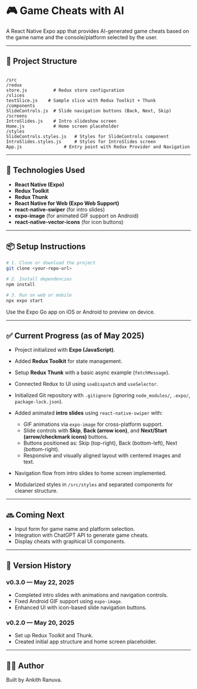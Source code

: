 # 🎮 Game Cheats with AI

A React Native Expo app that provides AI-generated game cheats based on the game name and the console/platform selected by the user.

---

## 📁 Project Structure

```

/src
/redux
store.js          # Redux store configuration
/slices
testSlice.js    # Sample slice with Redux Toolkit + Thunk
/components
SlideControls.js  # Slide navigation buttons (Back, Next, Skip)
/screens
IntroSlides.js    # Intro slideshow screen
Home.js           # Home screen placeholder
/styles
SlideControls.styles.js   # Styles for SlideControls component
IntroSlides.styles.js     # Styles for IntroSlides screen
App.js                # Entry point with Redux Provider and Navigation

````

---

## 🚀 Technologies Used

- **React Native (Expo)**
- **Redux Toolkit**
- **Redux Thunk**
- **React Native for Web (Expo Web Support)**
- **react-native-swiper** (for intro slides)
- **expo-image** (for animated GIF support on Android)
- **react-native-vector-icons** (for icon buttons)

---

## 📦 Setup Instructions

```bash
# 1. Clone or download the project
git clone <your-repo-url>

# 2. Install dependencies
npm install

# 3. Run on web or mobile
npx expo start
````

Use the Expo Go app on iOS or Android to preview on device.

---

## ✅ Current Progress (as of May 2025)

* Project initialized with **Expo (JavaScript)**.
* Added **Redux Toolkit** for state management.
* Setup **Redux Thunk** with a basic async example (`fetchMessage`).
* Connected Redux to UI using `useDispatch` and `useSelector`.
* Initialized Git repository with `.gitignore` (ignoring `node_modules/`, `.expo/`, `package-lock.json`).
* Added animated **intro slides** using `react-native-swiper` with:

  * GIF animations via `expo-image` for cross-platform support.
  * Slide controls with **Skip**, **Back (arrow icon)**, and **Next/Start (arrow/checkmark icons)** buttons.
  * Buttons positioned as: Skip (top-right), Back (bottom-left), Next (bottom-right).
  * Responsive and visually aligned layout with centered images and text.
* Navigation flow from intro slides to home screen implemented.
* Modularized styles in `/src/styles` and separated components for cleaner structure.

---

## 🔜 Coming Next

* Input form for game name and platform selection.
* Integration with ChatGPT API to generate game cheats.
* Display cheats with graphical UI components.

---

## 📌 Version History

### v0.3.0 — May 22, 2025

* Completed intro slides with animations and navigation controls.
* Fixed Android GIF support using `expo-image`.
* Enhanced UI with icon-based slide navigation buttons.

### v0.2.0 — May 20, 2025

* Set up Redux Toolkit and Thunk.
* Created initial app structure and home screen placeholder.

---

## 🧑‍💻 Author

Built by Ankith Ranuva.
